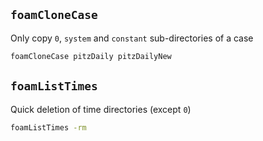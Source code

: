 ## `foamCloneCase`

Only copy `0`, `system` and `constant` sub-directories of a case

```sh
foamCloneCase pitzDaily pitzDailyNew
```


## `foamListTimes`

Quick deletion of time directories (except `0`)

```sh
foamListTimes -rm
```
